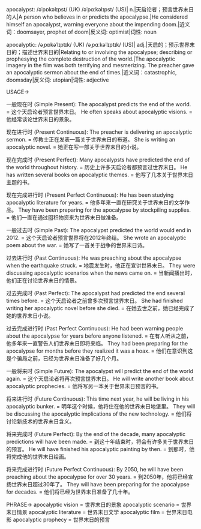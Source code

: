 apocalypst: /əˈpɒkəlɪpst/ (UK) /əˈpɑːkəlɪpst/ (US)| n.|天启论者；预言世界末日的人|A person who believes in or predicts the apocalypse.|He considered himself an apocalypst, warning everyone about the impending doom.|近义词：doomsayer, prophet of doom|反义词: optimist|词性: noun

apocalyptic: /əˌpɒkəˈlɪptɪk/ (UK) /əˌpɑːkəˈlɪptɪk/ (US)| adj.|天启的；预示世界末日的；描述世界末日的|Relating to or involving the apocalypse; describing or prophesying the complete destruction of the world.|The apocalyptic imagery in the film was both terrifying and mesmerizing.  The preacher gave an apocalyptic sermon about the end of times.|近义词：catastrophic, doomsday|反义词: utopian|词性: adjective


USAGE->

一般现在时 (Simple Present):
The apocalypst predicts the end of the world. = 这个天启论者预言世界末日。
He often speaks about apocalyptic visions. = 他经常谈论世界末日的景象。

现在进行时 (Present Continuous):
The preacher is delivering an apocalyptic sermon. = 传教士正在发表一篇关于世界末日的布道。
She is writing an apocalyptic novel. = 她正在写一部关于世界末日的小说。

现在完成时 (Present Perfect):
Many apocalypsts have predicted the end of the world throughout history. = 历史上许多天启论者都预言过世界末日。
He has written several books on apocalyptic themes. = 他写了几本关于世界末日主题的书。

现在完成进行时 (Present Perfect Continuous):
He has been studying apocalyptic literature for years. = 他多年来一直在研究关于世界末日的文学作品。
They have been preparing for the apocalypse by stockpiling supplies. = 他们一直在通过囤积物资来为世界末日做准备。

一般过去时 (Simple Past):
The apocalypst predicted the world would end in 2012. = 这个天启论者预言世界将在2012年终结。
She wrote an apocalyptic poem about the war. = 她写了一首关于战争的世界末日诗。

过去进行时 (Past Continuous):
He was preaching about the apocalypse when the earthquake struck. = 地震发生时，他正在宣讲世界末日。
They were discussing apocalyptic scenarios when the news came on. = 当新闻播出时，他们正在讨论世界末日的情景。

过去完成时 (Past Perfect):
The apocalypst had predicted the end several times before. =  这个天启论者之前曾多次预言世界末日。
She had finished writing her apocalyptic novel before she died. =  在她去世之前，她已经完成了她的世界末日小说。


过去完成进行时 (Past Perfect Continuous):
He had been warning people about the apocalypse for years before anyone listened. = 在有人听从之前，他多年来一直警告人们世界末日即将来临。
They had been preparing for the apocalypse for months before they realized it was a hoax. = 他们在意识到这是个骗局之前，已经为世界末日准备了好几个月。


一般将来时 (Simple Future):
The apocalypst will predict the end of the world again. = 这个天启论者将再次预言世界末日。
He will write another book about apocalyptic prophecies. = 他将写另一本关于世界末日预言的书。


将来进行时 (Future Continuous):
This time next year, he will be living in his apocalyptic bunker. = 明年这个时候，他将住在他的世界末日地堡里。
They will be discussing the apocalyptic implications of the new technology. = 他们将讨论新技术的世界末日含义。


将来完成时 (Future Perfect):
By the end of the decade, many apocalyptic predictions will have been made. = 到这十年结束时，将会有许多关于世界末日的预言。
He will have finished his apocalyptic painting by then. = 到那时，他将完成他的世界末日绘画。


将来完成进行时 (Future Perfect Continuous):
By 2050, he will have been preaching about the apocalypse for over 30 years. = 到2050年，他将已经宣扬世界末日超过30年了。
They will have been preparing for the apocalypse for decades. = 他们将已经为世界末日准备了几十年。




PHRASE->
apocalyptic vision =  世界末日的景象
apocalyptic scenario = 世界末日情景
apocalyptic literature = 世界末日文学
apocalyptic film = 世界末日电影
apocalyptic prophecy = 世界末日的预言
